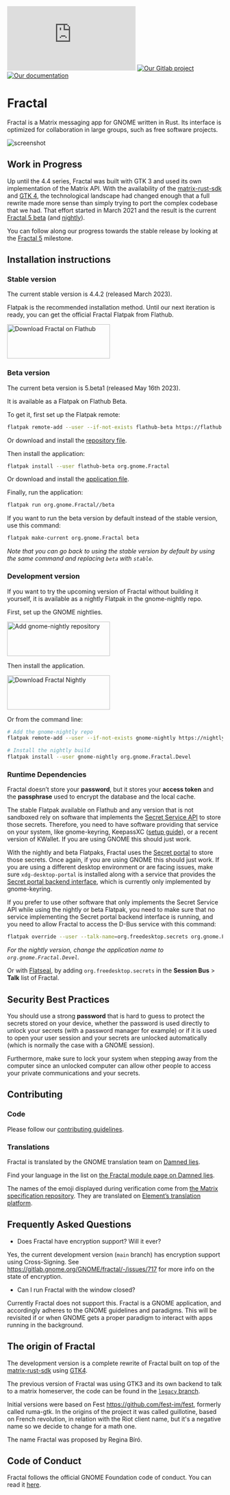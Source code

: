 [![Our chat room](https://img.shields.io/matrix/fractal-gtk:matrix.org?color=blue&label=%23fractal%3Agnome.org&logo=matrix)](https://matrix.to/#/#fractal:gnome.org)
[![Our Gitlab project](https://img.shields.io/badge/gitlab.gnome.org%2F-GNOME%2FFractal-green?logo=gitlab)](https://gitlab.gnome.org/GNOME/fractal/)
[![Our documentation](https://img.shields.io/badge/%F0%9F%95%AE-Docs-B7410E?logo=rust)](https://gnome.pages.gitlab.gnome.org/fractal/)

# Fractal

Fractal is a Matrix messaging app for GNOME written in Rust. Its interface is optimized for
collaboration in large groups, such as free software projects.

![screenshot](https://gitlab.gnome.org/GNOME/fractal/raw/main/screenshots/fractal.png)

## Work in Progress

Up until the 4.4 series, Fractal was built with GTK 3 and used its own implementation of the Matrix
API. With the availability of the [matrix-rust-sdk](https://github.com/matrix-org/matrix-rust-sdk)
and [GTK 4](https://www.gtk.org/), the technological landscape had changed enough that a full
rewrite made more sense than simply trying to port the complex codebase that we had. That effort
started in March 2021 and the result is the current [Fractal 5 beta](#beta-version) (and
[nightly](#development-version)).

You can follow along our progress towards the stable release by looking at the
[Fractal 5](https://gitlab.gnome.org/GNOME/fractal/-/milestones/18) milestone.

## Installation instructions

### Stable version

The current stable version is 4.4.2 (released March 2023).

Flatpak is the recommended installation method.
Until our next iteration is ready, you can get the official Fractal Flatpak from Flathub.

<a href="https://flathub.org/apps/details/org.gnome.Fractal">
<img
    src="https://flathub.org/assets/badges/flathub-badge-i-en.svg"
    alt="Download Fractal on Flathub"
    width="240px"
    height="80px"
/>
</a>

### Beta version

The current beta version is 5.beta1 (released May 16th 2023).

It is available as a Flatpak on Flathub Beta.

To get it, first set up the Flatpak remote:

```sh
flatpak remote-add --user --if-not-exists flathub-beta https://flathub.org/beta-repo/flathub-beta.flatpakrepo
```

Or download and install the [repository file](https://flathub.org/beta-repo/flathub-beta.flatpakrepo).

Then install the application:

```sh
flatpak install --user flathub-beta org.gnome.Fractal
```

Or download and install the [application file](https://flathub.org/beta-repo/appstream/org.gnome.Fractal.flatpakref).

Finally, run the application:

```sh
flatpak run org.gnome.Fractal//beta
```

If you want to run the beta version by default instead of the stable version, use this command:

```sh
flatpak make-current org.gnome.Fractal beta
```

_Note that you can go back to using the stable version by default by using the same command and
replacing `beta` with `stable`._

### Development version

If you want to try the upcoming version of Fractal without building it yourself, it is available as a nightly Flatpak
in the gnome-nightly repo.

First, set up the GNOME nightlies.

<a href="https://nightly.gnome.org/gnome-nightly.flatpakrepo ">
<img
    src="https://gitlab.gnome.org/GNOME/fractal/uploads/c276f92660dcf50067714ac08e193fea/gnome-nightly-badge.svg"
    alt="Add gnome-nightly repository"
    width="240px"
    height="80px"
/>
</a>

Then install the application.

<a href="https://nightly.gnome.org/repo/appstream/org.gnome.Fractal.Devel.flatpakref">
<img
    src="https://gitlab.gnome.org/GNOME/fractal/uploads/5e42d322eaacc7da2a52bfda9f7a4e53/fractal-nightly-badge.svg"
    alt="Download Fractal Nightly"
    width="240px"
    height="80px"
/>
</a>

Or from the command line:

```sh
# Add the gnome-nightly repo
flatpak remote-add --user --if-not-exists gnome-nightly https://nightly.gnome.org/gnome-nightly.flatpakrepo

# Install the nightly build
flatpak install --user gnome-nightly org.gnome.Fractal.Devel
```

### Runtime Dependencies

Fractal doesn’t store your **password**, but it stores your **access token** and the **passphrase**
used to encrypt the database and the local cache.

The stable Flatpak available on Flathub and any version that is not sandboxed rely on software that
implements the [Secret Service API](https://www.freedesktop.org/wiki/Specifications/secret-storage-spec/)
to store those secrets. Therefore, you need to have software providing that service on your system,
like gnome-keyring, KeepassXC ([setup guide](https://avaldes.co/2020/01/28/secret-service-keepassxc.html)),
or a recent version of KWallet. If you are using GNOME this should just work.

With the nightly and beta Flatpaks, Fractal uses the [Secret portal](https://docs.flatpak.org/en/latest/portal-api-reference.html#gdbus-org.freedesktop.portal.Secret)
to store those secrets. Once again, if you are using GNOME this should just work. If you are using a
different desktop environment or are facing issues, make sure `xdg-desktop-portal` is installed
along with a service that provides the [Secret portal backend interface](https://docs.flatpak.org/en/latest/portal-api-reference.html#gdbus-org.freedesktop.impl.portal.Secret),
which is currently only implemented by gnome-keyring.

If you prefer to use other software that only implements the Secret Service API while using the
nightly or beta Flatpak, you need to make sure that no service implementing the Secret portal
backend interface is running, and you need to allow Fractal to access the D-Bus service with this
command:

```sh
flatpak override --user --talk-name=org.freedesktop.secrets org.gnome.Fractal
```

_For the nightly version, change the application name to `org.gnome.Fractal.Devel`._

Or with [Flatseal](https://flathub.org/apps/details/com.github.tchx84.Flatseal), by adding
`org.freedesktop.secrets` in the **Session Bus** > **Talk** list of Fractal.

## Security Best Practices

You should use a strong **password** that is hard to guess to protect the secrets stored on your
device, whether the password is used directly to unlock your secrets (with a password manager for
example) or if it is used to open your user session and your secrets are unlocked automatically
(which is normally the case with a GNOME session).

Furthermore, make sure to lock your system when stepping away from the computer since an unlocked
computer can allow other people to access your private communications and your secrets.

## Contributing

### Code

Please follow our [contributing guidelines](CONTRIBUTING.md).

### Translations

Fractal is translated by the GNOME translation team on [Damned lies](https://l10n.gnome.org/).

Find your language in the list on [the Fractal module page on Damned lies](https://l10n.gnome.org/module/fractal/).

The names of the emoji displayed during verification come from [the Matrix specification repository](https://github.com/matrix-org/matrix-spec/tree/main/data-definitions).
They are translated on [Element’s translation platform](https://translate.element.io/projects/matrix-doc/sas-emoji-v1).

## Frequently Asked Questions

* Does Fractal have encryption support? Will it ever?

Yes, the current development version (`main` branch) has encryption support using Cross-Signing. See
<https://gitlab.gnome.org/GNOME/fractal/-/issues/717> for more info on the state of encryption.

* Can I run Fractal with the window closed?

Currently Fractal does not support this. Fractal is a GNOME application, and accordingly adheres to
the GNOME guidelines and paradigms. This will be revisited if or when GNOME gets a proper paradigm
to interact with apps running in the background.

## The origin of Fractal

The development version is a complete rewrite of Fractal built on top of the
[matrix-rust-sdk](https://github.com/matrix-org/matrix-rust-sdk) using [GTK4](https://gtk.org/).

The previous version of Fractal was using GTK3 and its own backend to talk to a matrix homeserver,
the code can be found in the [`legacy` branch](https://gitlab.gnome.org/GNOME/fractal/-/tree/legacy).

Initial versions were based on Fest <https://github.com/fest-im/fest>, formerly called ruma-gtk.
In the origins of the project it was called guillotine, based on French revolution, in relation with
the Riot client name, but it's a negative name so we decide to change for a math one.

The name Fractal was proposed by Regina Bíró.

## Code of Conduct

Fractal follows the official GNOME Foundation code of conduct. You can read it [here](/code-of-conduct.md).

